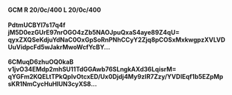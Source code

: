 #### GCM R 20/0c/400 L 20/0c/400
**PdtmUCBYl7s17q4f**<br/>**jM5D0ezGUrE97nrOGO4zZb5NAOJpuQxaS4aye89Z4qU=**<br/>**qyxZXQSeKdjuYdNaC0OxGpSoRnPNhCCyY2Zjq8pCOSxMxkwgpzXVLVDUuVidpcFd5wJakrMwoWcfYcBY...**<br/><br/>
**6CMuqD6zhuOQ0kaB**<br/>**v1jvO34EMdp2mhSU11TdGGAwb76SLngkAXd36LqisrM=**<br/>**qYGFm2KQELtTPkQplvOtcxED/Ux0Djdj4My9zlR7Zzy/YVDlEqf1b5EZpMpsKR1NmCycHuHlUN3cyXS8...**